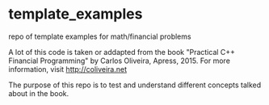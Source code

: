 # template_examples
repo of template examples for math/financial problems

A lot of this code is taken or addapted from the book "Practical C++ Financial Programming"
by Carlos Oliveira, Apress, 2015. For more information, visit http://coliveira.net

The purpose of this repo is to test and understand different concepts talked about in the book.
